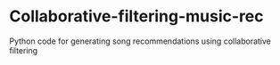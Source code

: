 # Collaborative-filtering-music-rec
Python code for  generating song  recommendations using collaborative filtering
